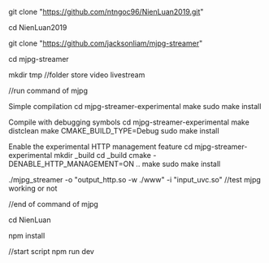git clone "https://github.com/ntngoc96/NienLuan2019.git"

cd NienLuan2019

git clone "https://github.com/jacksonliam/mjpg-streamer"

cd mjpg-streamer

mkdir tmp //folder store video livestream

//run command of mjpg

Simple compilation
cd mjpg-streamer-experimental
make
sudo make install

Compile with debugging symbols
cd mjpg-streamer-experimental
make distclean
make CMAKE_BUILD_TYPE=Debug
sudo make install


Enable the experimental HTTP management feature
cd mjpg-streamer-experimental
mkdir _build
cd _build
cmake -DENABLE_HTTP_MANAGEMENT=ON ..
make
sudo make install

./mjpg_streamer -o "output_http.so -w ./www" -i "input_uvc.so"  //test mjpg working or not

//end of command of mjpg

cd NienLuan

npm install

//start script
npm run dev
